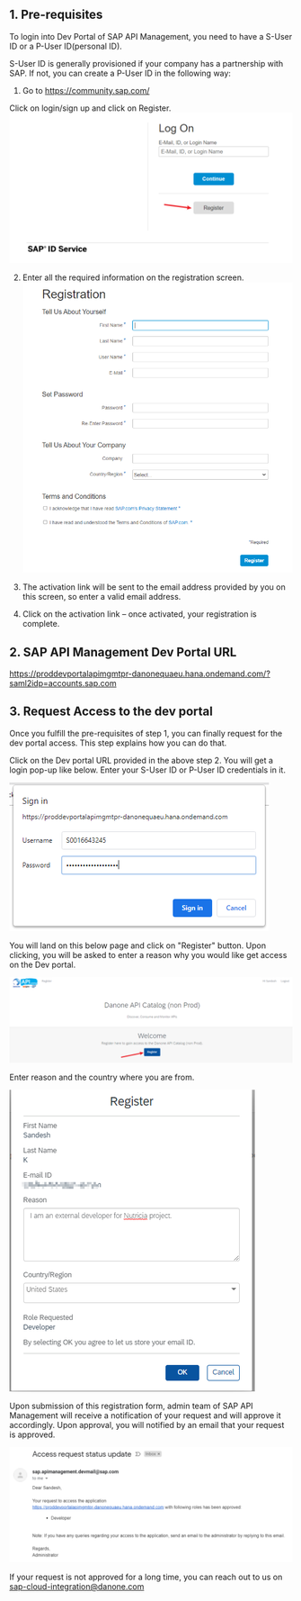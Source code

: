 ## 1. Pre-requisites
To login into Dev Portal of SAP API Management, you need to have a S-User ID or a P-User ID(personal ID). 

S-User ID is generally provisioned if your company has a partnership with SAP. If not, you can create a P-User ID in the following way:

1) Go to https://community.sap.com/ 

Click on login/sign up and click on Register.
![](https://github.com/danone/sapcp.apim-general/blob/main/docs/images/Registration1.png?raw=true)

2) Enter all the required information on the registration screen.
![](https://github.com/danone/sapcp.apim-general/blob/main/docs/images/Registration2.png?raw=true)

3) The activation link will be sent to the email address provided by you on this screen, so enter a valid email address.

4) Click on the activation link – once activated, your registration is complete.

## 2. SAP API Management Dev Portal URL
<https://proddevportalapimgmtpr-danonequaeu.hana.ondemand.com/?saml2idp=accounts.sap.com>

## 3. Request Access to the dev portal
Once you fulfill the pre-requisites of step 1, you can finally request for the dev portal access. This step explains how you can do that.

Click on the Dev portal URL provided in the above step 2. You will get a login pop-up like below. Enter your S-User ID or P-User ID credentials in it.

![](https://github.com/danone/sapcp.apim-general/blob/main/docs/images/Login%20popup.png?raw=true)

You will land on this below page and click on "Register" button. Upon clicking, you will be asked to enter a reason why you would like get access on the Dev portal.

![](https://github.com/danone/sapcp.apim-general/blob/main/docs/images/Registration3.png?raw=true)

Enter reason and the country where you are from.

![](https://github.com/danone/sapcp.apim-general/blob/main/docs/images/Registration4.png?raw=true)

Upon submission of this registration form, admin team of SAP API Management will receive a notification of your request and will approve it accordingly. Upon approval, you will notified by an email that your request is approved.

![](https://github.com/danone/sapcp.apim-general/blob/main/docs/images/ApprovalNotification.png?raw=true)

If your request is not approved for a long time, you can reach out to us on sap-cloud-integration@danone.com
